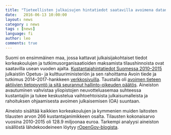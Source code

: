 ```yaml
---
title: "Tieteellisten julkaisujen hintatiedot saatavilla avoimena datana"
date:   2016-06-13 10:00:00
layout: news
category : news
tags : [news]
language: fi
author: leo
comments: true
---
```



Suomi on ensimmäinen maa, jossa kattavat julkaisijakohtaiset tiedot korkeakoulujen ja tutkimusorganisaatioiden maksamista tilaushinnoista ovat saatavilla usean vuoden ajalta. [Kustantajahintatiedot Suomessa 2010–2015](https://avointiede.fi/kustantajahintatietoja) julkaistiin Opetus- ja kulttuuriministeriön ja sen rahoittama Avoin tiede ja tutkimus 2014–2017-hankkeen [verkkosivuilla](https://avointiede.fi/-/lapinakyvyytta-ja-avoimuutta-tieteelliseen-julkaisemiseen-tutkimusorganisaatioilta-vuosittain-miljoonia-euroja-suurille-kustantajille). Taustalla oli [avoimen tieteen aktiivien tietopyyntö ja sitä seurannut hallinto-oikeuden päätös](http://fi.okfn.org/2016/06/13/suomi-maailman-karkeen-tiedejulkaisujen-hintatietojen-avoimuudessa/). Aineiston avautuminen vahvistaa yliopistojen neuvotteluasemaa suhteessa kustantajiin ja tukee keskustelua vaihtoehtoisista julkaisumalleista ja rahoituksen ohjaamisesta avoimen julkaisemisen (OA) suuntaan.  

Aineisto sisältää kaikkien korkeakoulujen ja kymmenien muiden laitosten tilausten arvon 266 kustantajanimikkeen osalta. Tilausten kokonaisarvo vuosina 2010-2015 oli 128.9 miljoonaa euroa. Tarkempi analyysi aineiston sisällöstä lähdekoodeineen löytyy [rOpenGov-blogista](http://ropengov.github.io/r/2016/06/10/FOI/).







